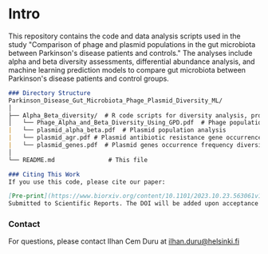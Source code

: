 # Intro
This repository contains the code and data analysis scripts used in the study "Comparison of phage and plasmid populations in the gut microbiota between Parkinson's disease patients and controls." The analyses include alpha and beta diversity assessments, differential abundance analysis, and machine learning prediction models to compare gut microbiota between Parkinson's disease patients and control groups.

```markdown
### Directory Structure
Parkinson_Disease_Gut_Microbiota_Phage_Plasmid_Diversity_ML/
│
├── Alpha_Beta_diversity/  # R code scripts for diversity analysis, provided in both RMarkdown format and as PDF files for better readability
│   └── Phage_Alpha_and_Beta_Diversity_Using_GPD.pdf  # Phage population analysis
|   └── plasmid_alpha_beta.pdf  # Plasmid population analysis
|   └── plasmid_agr.pdf # Plasmid antibiotic resistance gene occurrence diversity analysis
|   └── plasmid_genes.pdf  # Plasmid genes occurrence frequency diversity analysis
│
└── README.md               # This file
```


```markdown
### Citing This Work
If you use this code, please cite our paper:

[Pre-print](https://www.biorxiv.org/content/10.1101/2023.10.23.563061v1)
Submitted to Scientific Reports. The DOI will be added upon acceptance of the manuscript.
```

### Contact
For questions, please contact Ilhan Cem Duru at ilhan.duru@helsinki.fi
